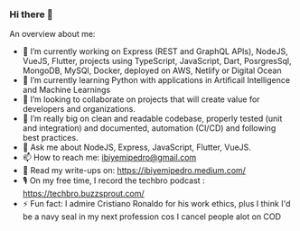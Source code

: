 ### Hi there 👋

An overview about me:

- 🔭 I’m currently working on Express (REST and GraphQL APIs), NodeJS, VueJS, Flutter, projects using TypeScript, JavaScript, Dart, PosrgresSql, MongoDB, MySQl, Docker,  deployed on AWS, Netlify or Digital Ocean
- 🌱 I’m currently learning Python with applications in Artificail Intelligence and Machine Learnings
- 👯 I’m looking to collaborate on projects that will create value for developers and organizations.
- 🎯 I’m really big on clean and readable codebase, properly tested (unit and integration) and documented, automation (CI/CD) and following best practices.
- 💬 Ask me about NodeJS, Express, JavaScript, Flutter, VueJS.
- 📫 How to reach me: ibiyemipedro@gmail.com
- 📠 Read my write-ups on: https://ibiyemipedro.medium.com/
- 🎙 On my free time, I record the techbro podcast : https://techbro.buzzsprout.com/
- ⚡ Fun fact: I admire Cristiano Ronaldo for his work ethics, plus I think I'd be a navy seal in my next profession cos I cancel people alot on COD

